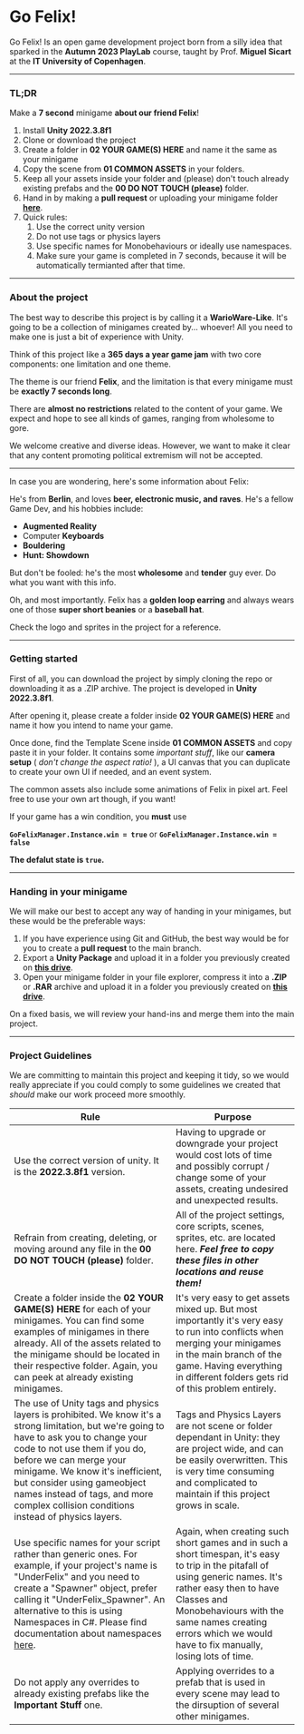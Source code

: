 # Go Felix!

Go Felix! Is an open game development project born from a silly idea that sparked in the **Autumn 2023 PlayLab** course, taught by Prof. **Miguel Sicart** at the **IT University of Copenhagen**.

---

### TL;DR

Make a **7 second** minigame **about our friend Felix**!

1. Install **Unity 2022.3.8f1**
2. Clone or download the project
3. Create a folder in **02 YOUR GAME(S) HERE** and name it the same as your minigame
4. Copy the scene from **01 COMMON ASSETS** in your folders.
5. Keep all your assets inside your folder and (please) don't touch already existing prefabs and the **00 DO NOT TOUCH (please)** folder.
6. Hand in by making a **pull request** or uploading your minigame folder **[here](https://drive.google.com/drive/folders/18Jneb9vUqB7atdeC6yFA2M4hiEQdCK5R?usp=sharing)**.
7. Quick rules:
    1. Use the correct unity version
    2. Do not use tags or physics layers
    3. Use specific names for Monobehaviours or ideally use namespaces.
    4. Make sure your game is completed in 7 seconds, because it will be automatically termianted after that time.

---

### About the project

The best way to describe this project is by calling it a **WarioWare-Like**. It's going to be a collection of minigames created by... whoever! All you need to make one is just a bit of experience with Unity.

Think of this project like a **365 days a year game jam** with two core components: one limitation and one theme.

The theme is our friend **Felix**, and the limitation is that every minigame must be **exactly 7 seconds long**.

There are **almost no restrictions** related to the content of your game. We expect and hope to see all kinds of games, ranging from wholesome to gore.

We welcome creative and diverse ideas. However, we want to make it clear that any content promoting political extremism will not be accepted.

---

In case you are wondering, here's some information about Felix:

He's from **Berlin**, and loves **beer, electronic music, and raves**. He's a fellow Game Dev, and his hobbies include:
* **Augmented Reality**
* Computer **Keyboards**
* **Bouldering**
* **Hunt: Showdown**

But don't be fooled: he's the most **wholesome** and **tender** guy ever. Do what you want with this info.

Oh, and most importantly. Felix has a **golden loop earring** and  always wears one of those **super short beanies** or a **baseball hat**.

Check the logo and sprites in the project for a reference.

---

### Getting started

First of all, you can download the project by simply cloning the repo or downloading it as a .ZIP archive. The project is developed in **Unity 2022.3.8f1**.

After opening it, please create a folder inside **02 YOUR GAME(S) HERE** and name it how you intend to name your game.

Once done, find the Template Scene inside **01 COMMON ASSETS** and copy paste it in your folder. It contains some *important stuff*, like our **camera setup** ( *don't change the aspect ratio!* ), a UI canvas that you can duplicate to create your own UI if needed, and an event system.

The common assets also include some animations of Felix in pixel art. Feel free to use your own art though, if you want!

If your game has a win condition, you **must** use

**`GoFelixManager.Instance.win = true`**
or
**`GoFelixManager.Instance.win = false`**

**The defalut state is `true`.**

---

### Handing in your minigame

We will make our best to accept any way of handing in your minigames, but these would be the preferable ways:

1. If you have experience using Git and GitHub, the best way would be for you to create a **pull request** to the main branch.
2. Export a **Unity Package** and upload it in a folder you previously created on **[this drive](https://drive.google.com/drive/folders/18Jneb9vUqB7atdeC6yFA2M4hiEQdCK5R?usp=sharing)**.
3. Open your minigame folder in your file explorer, compress it into a **.ZIP** or **.RAR** archive and upload it in a folder you previously created on **[this drive](https://drive.google.com/drive/folders/18Jneb9vUqB7atdeC6yFA2M4hiEQdCK5R?usp=sharing)**.

On a fixed basis, we will review your hand-ins and merge them into the main project.

---

### Project Guidelines

We are committing to maintain this project and keeping it tidy, so we would really appreciate if you could comply to some guidelines we created that *should* make our work proceed more smoothly.

|Rule| Purpose  |
|--|--|
|Use the correct version of unity. It is the **2022.3.8f1** version.| Having to upgrade or downgrade your project would cost lots of time and possibly corrupt / change some of your assets, creating undesired and unexpected results. |
| Refrain from creating, deleting, or moving around any file in the **00 DO NOT TOUCH (please)** folder. | All of the project settings, core scripts, scenes, sprites, etc. are located here. ***Feel free to copy these files in other locations and reuse them!***  |
| Create a folder inside the **02 YOUR GAME(S) HERE** for each of your minigames. You can find some examples of minigames in there already. All of the assets related to the minigame should be located in their respective folder. Again, you can peek at already existing minigames.  | It's very easy to get assets mixed up. But most importantly it's very easy to run into conflicts when merging your minigames in the main branch of the game. Having everything in different folders gets rid of this problem entirely. |
| The use of Unity tags and physics layers is prohibited. We know it's a strong limitation, but we're going to have to ask you to change your code to not use them if you do, before we can merge your minigame. We know it's inefficient, but consider using gameobject names instead of tags, and more complex collision conditions instead of physics layers. | Tags and Physics Layers are not scene or folder dependant in Unity: they are project wide, and can be easily overwritten. This is very time consuming and complicated to maintain if this project grows in scale.|
| Use specific names for your script rather than generic ones. For example, if your project's name is "UnderFelix" and you need to create a "Spawner" object, prefer calling it "UnderFelix_Spawner". An alternative to this is using Namespaces in C#. Please find documentation about namespaces [here](https://learn.microsoft.com/en-us/dotnet/csharp/fundamentals/types/namespaces). | Again, when creating such short games and in such a short timespan, it's easy to trip in the pitafall of using generic names. It's rather easy then to have Classes and Monobehaviours with the same names creating errors which we would have to fix manually, losing lots of time.|
| Do not apply any overrides to already existing prefabs like the **Important Stuff** one. | Applying overrides to a prefab that is used in every scene may lead to the dirsuption of several other minigames. |
